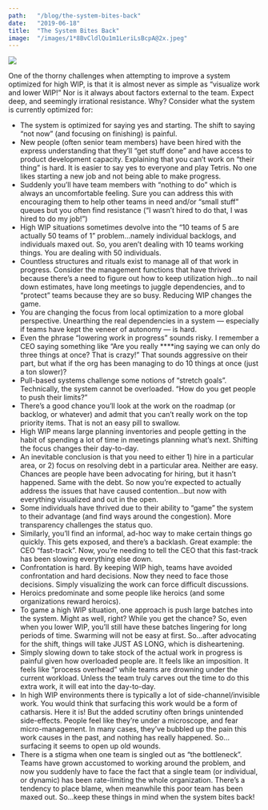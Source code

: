```yaml
---
path:	"/blog/the-system-bites-back"
date:	"2019-06-18"
title:	"The System Bites Back"
image:	"/images/1*8BvCldlQu1m1LeriLsBcpA@2x.jpeg"
---
```


![](/images/1*8BvCldlQu1m1LeriLsBcpA@2x.jpeg)

One of the thorny challenges when attempting to improve a system optimized for high WIP, is that it is almost never as simple as “visualize work and lower WIP!” Nor is it always about factors external to the team. Expect deep, and seemingly irrational resistance. Why? Consider what the system is currently optimized for:

* The system is optimized for saying yes and starting. The shift to saying “not now” (and focusing on finishing) is painful.
* New people (often senior team members) have been hired with the express understanding that they’ll “get stuff done” and have access to product development capacity. Explaining that you can’t work on “their thing” is hard. It is easier to say yes to everyone and play Tetris. No one likes starting a new job and not being able to make progress.
* Suddenly you’ll have team members with “nothing to do” which is always an uncomfortable feeling. Sure you can address this with encouraging them to help other teams in need and/or “small stuff” queues but you often find resistance (“I wasn’t hired to do that, I was hired to do my job!”)
* High WIP situations sometimes devolve into the “10 teams of 5 are actually 50 teams of 1” problem…namely individual backlogs, and individuals maxed out. So, you aren’t dealing with 10 teams working things. You are dealing with 50 individuals.
* Countless structures and rituals exist to manage all of that work in progress. Consider the management functions that have thrived because there’s a need to figure out how to keep utilization high…to nail down estimates, have long meetings to juggle dependencies, and to “protect” teams because they are so busy. Reducing WIP changes the game.
* You are changing the focus from local optimization to a more global perspective. Unearthing the real dependencies in a system — especially if teams have kept the veneer of autonomy — is hard.
* Even the phrase “lowering work in progress” sounds risky. I remember a CEO saying something like “Are you really ****ing saying we can only do three things at once? That is crazy!” That sounds aggressive on their part, but what if the org has been managing to do 10 things at once (just a ton slower)?
* Pull-based systems challenge some notions of “stretch goals”. Technically, the system cannot be overloaded. “How do you get people to push their limits?”
* There’s a good chance you’ll look at the work on the roadmap (or backlog, or whatever) and admit that you can’t really work on the top priority items. That is not an easy pill to swallow.
* High WIP means large planning inventories and people getting in the habit of spending a lot of time in meetings planning what’s next. Shifting the focus changes their day-to-day.
* An inevitable conclusion is that you need to either 1) hire in a particular area, or 2) focus on resolving debt in a particular area. Neither are easy. Chances are people have been advocating for hiring, but it hasn’t happened. Same with the debt. So now you’re expected to actually address the issues that have caused contention…but now with everything visualized and out in the open.
* Some individuals have thrived due to their ability to “game” the system to their advantage (and find ways around the congestion). More transparency challenges the status quo.
* Similarly, you’ll find an informal, ad-hoc way to make certain things go quickly. This gets exposed, and there’s a backlash. Great example: the CEO “fast-track”. Now, you’re needing to tell the CEO that this fast-track has been slowing everything else down.
* Confrontation is hard. By keeping WIP high, teams have avoided confrontation and hard decisions. Now they need to face those decisions. Simply visualizing the work can force difficult discussions.
* Heroics predominate and some people like heroics (and some organizations reward heroics).
* To game a high WIP situation, one approach is push large batches into the system. Might as well, right? While you get the chance? So, even when you lower WIP, you’ll still have these batches lingering for long periods of time. Swarming will not be easy at first. So…after advocating for the shift, things will take JUST AS LONG, which is disheartening.
* Simply slowing down to take stock of the actual work in progress is painful given how overloaded people are. It feels like an imposition. It feels like “process overhead” while teams are drowning under the current workload. Unless the team truly carves out the time to do this extra work, it will eat into the day-to-day.
* In high WIP environments there is typically a lot of side-channel/invisible work. You would think that surfacing this work would be a form of catharsis. Here it is! But the added scrutiny often brings unintended side-effects. People feel like they’re under a microscope, and fear micro-management. In many cases, they’ve bubbled up the pain this work causes in the past, and nothing has really happened. So…surfacing it seems to open up old wounds.
* There is a stigma when one team is singled out as “the bottleneck”. Teams have grown accustomed to working around the problem, and now you suddenly have to face the fact that a single team (or individual, or dynamic) has been rate-limiting the whole organization. There’s a tendency to place blame, when meanwhile this poor team has been maxed out.
So…keep these things in mind when the system bites back!

